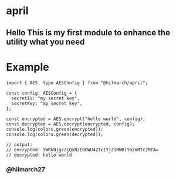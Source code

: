 # april

## Hello This is my first module to enhance the utility what you need

# Example

```
import { AES, type AESConfig } from "@hilmarch/april";

const config: AESConfig = {
  secretIV: "my secret key",
  secretKey: "my secret key",
};

const encrypted = AES.encrypt("hello world", config);
const decrypted = AES.decrypt(encrypted, config);
console.log(colors.green(encrypted));
console.log(colors.green(decrypted));

// output:
// encrypted: YWRkNjgzZjQxN2E0OWU4ZTc1YjZiMWRiYmZmMTc2MTA=
// decrypted: hello world
```


### @hilmarch27
